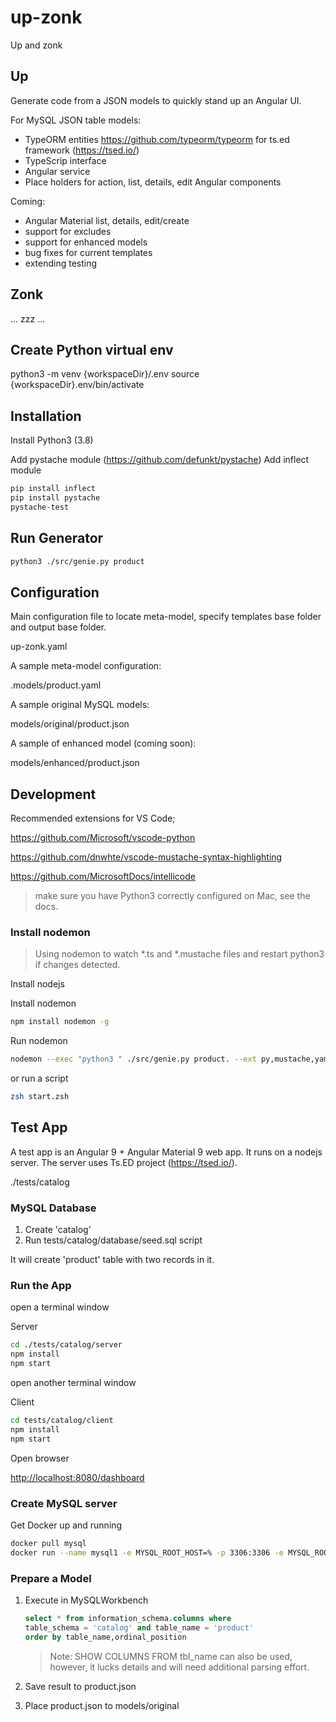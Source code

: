 # up-zonk

Up and zonk

## Up

Generate code from a JSON models to quickly stand up an Angular UI.

For MySQL JSON table models:

-   TypeORM entities <https://github.com/typeorm/typeorm> for ts.ed framework (https://tsed.io/)
-   TypeScrip interface
-   Angular service 
-   Place holders for action, list, details, edit Angular components

Coming: 

-   Angular Material list, details, edit/create
-   support for excludes 
-   support for enhanced models
-   bug fixes for current templates
-   extending testing

## Zonk

... zzz ...

## Create Python virtual env

python3 -m venv {workspaceDir}/.env
source {workspaceDir}.env/bin/activate

## Installation

Install Python3 (3.8)

Add pystache module (<https://github.com/defunkt/pystache>)
Add inflect module

```bash
pip install inflect
pip install pystache
pystache-test
```

## Run Generator

```zsh
python3 ./src/genie.py product
```

## Configuration 

Main configuration file to locate meta-model, specify templates base folder and output base folder. 

up-zonk.yaml 

A sample meta-model configuration:

.models/product.yaml 

A sample original MySQL models:

models/original/product.json

A sample of enhanced model (coming soon):

models/enhanced/product.json


## Development

Recommended extensions for VS Code;

<https://github.com/Microsoft/vscode-python>

<https://github.com/dnwhte/vscode-mustache-syntax-highlighting>

<https://github.com/MicrosoftDocs/intellicode> 
> make sure you have Python3 correctly configured on Mac, see the docs.


### Install nodemon

> Using nodemon to watch \*.ts and \*.mustache files and restart python3 if changes detected.

Install nodejs

Install nodemon

```bash
npm install nodemon -g
```

Run nodemon

```bash
nodemon --exec "python3 " ./src/genie.py product. --ext py,mustache,yaml,json
```

or run a script

```zsh
zsh start.zsh
```

## Test App

A test app is an Angular 9 + Angular Material 9 web app. It runs on a nodejs server. The server uses Ts.ED project (<https://tsed.io/>).

./tests/catalog

### MySQL Database

1. Create 'catalog'
2. Run tests/catalog/database/seed.sql script

It will create 'product' table with two records in it.

### Run the App

open a terminal window

Server

```zsh
cd ./tests/catalog/server
npm install
npm start
```

open another terminal window

Client

```bash
cd tests/catalog/client
npm install
npm start
```

Open browser

<http://localhost:8080/dashboard>

### Create MySQL server

Get Docker up and running

```bash
docker pull mysql
docker run --name mysql1 -e MYSQL_ROOT_HOST=% -p 3306:3306 -e MYSQL_ROOT_PASSWORD=pass -d mysql:latest
```

### Prepare a Model

1. Execute in MySQLWorkbench

    ```sql
    select * from information_schema.columns where
    table_schema = 'catalog' and table_name = 'product'
    order by table_name,ordinal_position
    ```

    > Note: SHOW COLUMNS FROM tbl_name can also be used, however, it lucks details and will need additional parsing effort.

2. Save result to product.json
3. Place product.json to models/original
